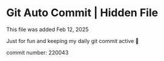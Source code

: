 # Git Auto Commit | Hidden File

This file was added Feb 12, 2025

Just for fun and keeping my daily git commit active 🤪

commit number: 220043
